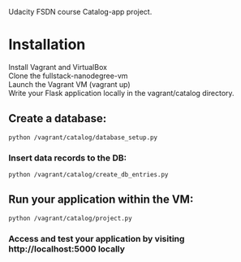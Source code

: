 Udacity FSDN course Catalog-app project.<br>
# Installation<br>
Install Vagrant and VirtualBox<br>
Clone the fullstack-nanodegree-vm<br>
Launch the Vagrant VM (vagrant up)<br>
Write your Flask application locally in the vagrant/catalog directory.<br>
## Create a database:<br>
`python /vagrant/catalog/database_setup.py`<br>
### Insert data records to the DB:<br>
`python /vagrant/catalog/create_db_entries.py`<br>
## Run your application within the VM:<br>
`python /vagrant/catalog/project.py`<br>
### Access and test your application by visiting http://localhost:5000 locally<br>
